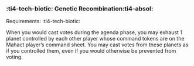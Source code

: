 ### :ti4-tech-biotic: **Genetic Recombination**:ti4-absol:

Requirements: :ti4-tech-biotic:

When you would cast votes during the agenda phase, you may exhaust 1 planet controlled by each other player whose command tokens are on the Mahact player’s command sheet.
You may cast votes from these planets as if you controlled them, even if you would otherwise be prevented from voting.
